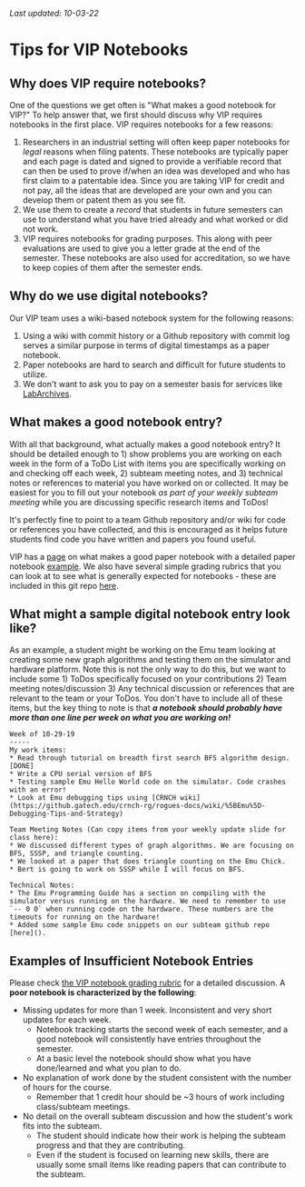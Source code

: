 _Last updated: 10-03-22_

# Tips for VIP Notebooks



## Why does VIP require notebooks?

One of the questions we get often is "What makes a good notebook for VIP?" To help answer that, we first should discuss why VIP requires notebooks in the first place. VIP requires notebooks for a few reasons:

1) Researchers in an industrial setting will often keep paper notebooks for *legal* reasons when filing patents. These notebooks are typically paper and each page is dated and signed to provide a verifiable record that can then be used to prove if/when an idea was developed and who has first claim to a patentable idea. Since you are taking VIP for credit and not pay, all the ideas that are developed are your own and you can develop them or patent them as you see fit. 
2) We use them to create a *record* that students in future semesters can use to understand what you have tried already and what worked or did not work. 
3) VIP requires notebooks for grading purposes. This along with peer evaluations are used to give you a letter grade at the end of the semester. These notebooks are also used for accreditation, so we have to keep copies of them after the semester ends. 

## Why do we use digital notebooks?

Our VIP team uses a wiki-based notebook system for the following reasons:
1) Using a wiki with commit history or a Github repository with commit log serves a similar purpose in terms of digital timestamps as a paper notebook. 
2) Paper notebooks are hard to search and difficult for future students to utilize.
3) We don't want to ask you to pay on a semester basis for services like [LabArchives](https://www.labarchives.com/).

## What makes a good notebook entry? 
With all that background, what actually makes a good notebook entry? It should be detailed enough to 1) show problems you are working on each week in the form of a ToDo List with items you are specifically working on and checking off each week, 2) subteam meeting notes, and 3) technical notes or references to material you have worked on or collected. It may be easiest for you to fill out your notebook _as part of your weekly subteam meeting_ while you are discussing specific research items and ToDos!

It's perfectly fine to point to a team Github repository and/or wiki for code or references you have collected, and this is encouraged as it helps future students find code you have written and papers you found useful. 

VIP has a [page](https://www.vip.gatech.edu/vip-notebooks) on what makes a good paper notebook with a detailed paper notebook [example](https://www.vip.gatech.edu/sites/default/files/design%20notebook%20sample%201.pdf). We also have several simple grading rubrics that you can look at to see what is generally expected for notebooks - these are included in this git repo [here](https://github.gatech.edu/crnch-rg/vip-rg).

## What might a sample digital notebook entry look like?
As an example, a student might be working on the Emu team looking at creating some new graph algorithms and testing them on the simulator and hardware platform. Note this is not the only way to do this, but we want to include some 1) ToDos specifically focused on your contributions 2) Team meeting notes/discussion 3) Any technical discussion or references that are relevant to the team or your ToDos. You don't have to include all of these items, but the key thing to note is that _**a notebook should probably have more than one line per week on what you are working on!**_

```
Week of 10-29-19
-----
My work items:
* Read through tutorial on breadth first search BFS algorithm design. [DONE]
* Write a CPU serial version of BFS
* Testing sample Emu Hello World code on the simulator. Code crashes with an error! 
* Look at Emu debugging tips using [CRNCH wiki](https://github.gatech.edu/crnch-rg/rogues-docs/wiki/%5BEmu%5D-Debugging-Tips-and-Strategy)

Team Meeting Notes (Can copy items from your weekly update slide for class here): 
* We discussed different types of graph algorithms. We are focusing on BFS, SSSP, and triangle counting.
* We looked at a paper that does triangle counting on the Emu Chick.
* Bert is going to work on SSSP while I will focus on BFS.

Technical Notes:
* The Emu Programming Guide has a section on compiling with the simulator versus running on the hardware. We need to remember to use `-- 0 0` when running code on the hardware. These numbers are the timeouts for running on the hardware!
* Added some sample Emu code snippets on our subteam github repo [here]().
```

## Examples of Insufficient Notebook Entries

Please check [the VIP notebook grading rubric](https://github.com/gt-crnch-rg/fc-with-rg-vip/blob/main/notebook-grading-examples/RG%20VIP%20simple%20notebook%20rubric.pdf) for a detailed discussion. A **poor notebook is characterized by the following**:

* Missing updates for more than 1 week. Inconsistent and very short updates for each week.
    * Notebook tracking starts the second week of each semester, and a good notebook will consistently have entries throughout the semester.
    * At a basic level the notebook should show what you have done/learned and what you plan to do. 
* No explanation of work done by the student consistent with the number of hours for the course.
    * Remember that 1 credit hour should be ~3 hours of work including class/subteam meetings.
* No detail on the overall subteam discussion and how the student's work fits into the subteam.
    * The student should indicate how their work is helping the subteam progress and that they are contributing.
    * Even if the student is focused on learning new skills, there are usually some small items like reading papers that can contribute to the subteam.  
